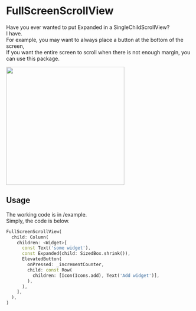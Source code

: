 # FullScreenScrollView
Have you ever wanted to put Expanded in a SingleChildScrollView?  
I have.    
For example, you may want to always place a button at the bottom of the screen,  
If you want the entire screen to scroll when there is not enough margin, you can use this package.  

<p>
<img src="https://raw.githubusercontent.com/yu1ro/fullscreen_scroll_view/master/assets/demo.gif" width="320" />
</p>

## Usage

The working code is in /example.  
Simply, the code is below.

```dart
FullScreenScrollView(
  child: Column(
    children: <Widget>[
      const Text('some widget'),
      const Expanded(child: SizedBox.shrink()),
      ElevatedButton(
        onPressed: _incrementCounter,
        child: const Row(
          children: [Icon(Icons.add), Text('Add widget')],
        ),
      ),
    ],
  ),
)
```
